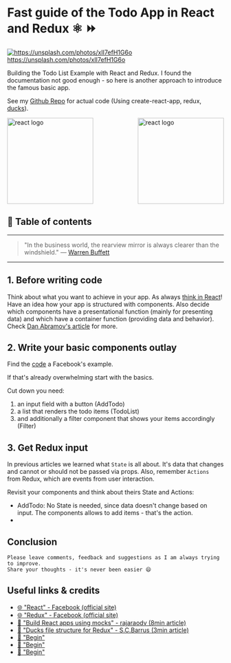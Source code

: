 # Fast guide of the Todo App in React and Redux ⚛ ⏩

[<img src="https://images.unsplash.com/1/work-station-straight-on-view.jpg?dpr=2&auto=format&fit=crop&w=767&h=511&q=80&cs=tinysrgb&crop=" alt="https://unsplash.com/photos/xII7efH1G6o">](https://unsplash.com/photos/xII7efH1G6o) https://unsplash.com/photos/xII7efH1G6o


Building the Todo List Example with React and Redux. I found the documentation not good enough - so here is another approach to introduce the famous basic app.

See my [Github Repo](https://github.com/DDCSLearning/reduxTodo) for actual code (Using create-react-app, redux, [ducks](https://github.com/erikras/ducks-modular-redux)).

<img src="https://raw.githubusercontent.com/reactjs/redux/master/logo/logo.png" alt="react logo" height="200" align="right"/>
<img src="https://facebook.github.io/react/img/logo.svg" alt="react logo" height="200"/>


## 📄 Table of contents



---

>"In the business world, the rearview mirror is always clearer than the windshield."
― [Warren Buffett](https://de.wikipedia.org/wiki/Warren_Buffett)

---


## 1. Before writing code

Think about what you want to achieve in your app.
As always [think in React](https://facebook.github.io/react/docs/thinking-in-react.html)! Have an idea how your app is structured with components. Also decide which components have a presentational function (mainly for presenting data) and which have a container function (providing data and behavior). Check [Dan Abramov's article](https://medium.com/@dan_abramov/smart-and-dumb-components-7ca2f9a7c7d0#.24ud80eei) for more.

## 2. Write your basic components outlay

Find the [code](http://redux.js.org/docs/basics/ExampleTodoList.html) a Facebook's example.

If that's already overwhelming start with the basics.

Cut down you need:
1. an input field with a button (AddTodo)
1. a list that renders the todo items (TodoList)
1. and additionally a filter component that shows your items accordingly (Filter)

## 3. Get Redux input
In previous articles we learned what `State` is all about. It's data that changes and cannot or should not be passed via props.
Also, remember `Actions` from Redux, which are events from user interaction.

Revisit your components and think about theirs State and Actions:
- AddTodo: No State is needed, since data doesn't change based on input. The components allows to add items - that's the action.
-



## Conclusion



```
Please leave comments, feedback and suggestions as I am always trying to improve.
Share your thoughts - it's never been easier 😄
```

## Useful links & credits
- [🌐 "React" - Facebook (official site)](https://facebook.github.io/react/)
- [🌐 "Redux" - Facebook (official site)](http://redux.js.org/)
- [📄 "Build React apps using mocks" - rajaraodv (8min article)](https://medium.com/@rajaraodv/step-by-step-guide-to-building-react-redux-apps-using-mocks-48ca0f47f9a#.nyiqb1biq)
- [📄 "Ducks file structure for Redux" - S.C.Barrus (3min article)](https://medium.com/@scbarrus/the-ducks-file-structure-for-redux-d63c41b7035c#.305a6da9k)
- [📄 "Begin"](afgafgadgads)
- [📄 "Begin"](afgafgadgads)
- [📄 "Begin"](afgafgadgads)

<!-- Written by Daniel Deutsch (deudan1010@gmail.com) -->
